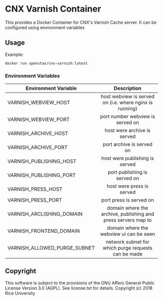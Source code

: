 # CNX Varnish Container

This provides a Docker Container for CNX's Varnish Cache server. It can be configured using environment variables

## Usage

Example:
```sh
docker run openstax/cnx-varnish:latest
```

### Environment Variables

   |  Environment Variable   |  Description             |
   | ----------------------- |:------------------------:|
   | VARNISH_WEBVIEW_HOST | host webview is served on (i.e. where nginx is running)
   | VARNISH_WEBVIEW_PORT | port number webview is served on
   | VARNISH_ARCHIVE_HOST | host were archive is served
   | VARNISH_ARCHIVE_PORT | port archive is served on
   | VARNISH_PUBLISHING_HOST | host were publishing is served
   | VARNISH_PUBLISHING_PORT | port publishing is served on
   | VARNISH_PRESS_HOST | host were press is served
   | VARNISH_PRESS_PORT | port press is served on
   | VARNISH_ARCLISHING_DOMAIN | domain where the archive, publishing and press servers map to
   | VARNISH_FRONTEND_DOMAIN | domain where the webview ui can be seen
   | VARNISH_ALLOWED_PURGE_SUBNET | network subnet for which purge requests can be made

## Copyright

This software is subject to the provisions of the GNU Affero General Public License Version 3.0 (AGPL). See license.txt for details. Copyright (c) 2018 Rice University
